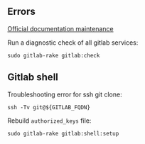 Errors
------
[Official documentation maintenance](https://docs.gitlab.com/ce/administration/raketasks/maintenance.html)

Run a diagnostic check of all gitlab services:
```
sudo gitlab-rake gitlab:check
```
Gitlab shell
---
Troubleshooting error for ssh git clone:
```
ssh -Tv git@${GITLAB_FQDN}
```

Rebuild `authorized_keys` file:
```
sudo gitlab-rake gitlab:shell:setup
```